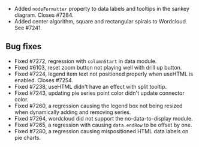 - Added ``nodeFormatter`` property to data labels and tooltips in the sankey diagram. Closes #7284.
- Added center algorithm, square and rectangular spirals to Wordcloud. See #7241.
## Bug fixes 
- Fixed #7272, regression with ``columnStart`` in data module.
- Fixed #6103, reset zoom button not playing well with drill up button.
- Fixed #7224, legend item text not positioned properly when useHTML is enabled. Closes #7254.
- Fixed #7238, useHTML didn't have an effect with split tooltip.
- Fixed #7243, updating pie series point color didn't update connector color.
- Fixed #7260, a regression causing the legend box not being resized when dynamically adding and removing series.
- Fixed #7264, wordcloud did not support the no-data-to-display module.
- Fixed #7265, a regression with causing ``data.endRow`` to be offset by one.
- Fixed #7280, a regression causing mispositioned HTML data labels on pie charts.